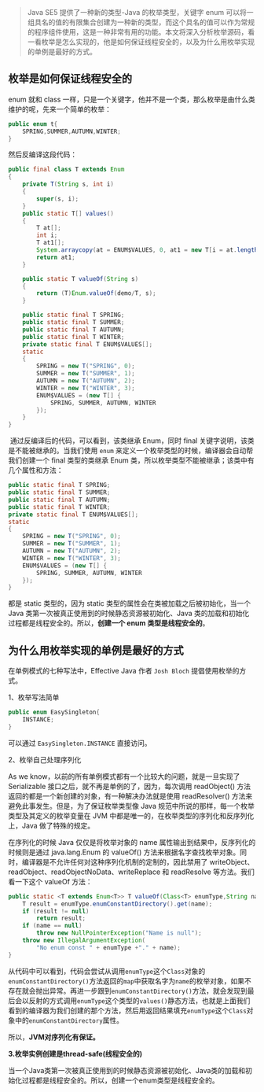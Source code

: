 > Java SE5 提供了一种新的类型-Java 的枚举类型，关键字 enum 可以将一组具名的值的有限集合创建为一种新的类型，而这个具名的值可以作为常规的程序组件使用，这是一种非常有用的功能。本文将深入分析枚举源码，看一看枚举是怎么实现的，他是如何保证线程安全的，以及为什么用枚举实现的单例是最好的方式。

## 枚举是如何保证线程安全的

enum 就和 class 一样，只是一个关键字，他并不是一个类，那么枚举是由什么类维护的呢，先来一个简单的枚举：

```java
public enum t{
    SPRING,SUMMER,AUTUMN,WINTER;
}
```

然后反编译这段代码：

```java
public final class T extends Enum
{
    private T(String s, int i)
    {
        super(s, i);
    }
    public static T[] values()
    {
        T at[];
        int i;
        T at1[];
        System.arraycopy(at = ENUM$VALUES, 0, at1 = new T[i = at.length], 0, i);
        return at1;
    }

    public static T valueOf(String s)
    {
        return (T)Enum.valueOf(demo/T, s);
    }

    public static final T SPRING;
    public static final T SUMMER;
    public static final T AUTUMN;
    public static final T WINTER;
    private static final T ENUM$VALUES[];
    static
    {
        SPRING = new T("SPRING", 0);
        SUMMER = new T("SUMMER", 1);
        AUTUMN = new T("AUTUMN", 2);
        WINTER = new T("WINTER", 3);
        ENUM$VALUES = (new T[] {
            SPRING, SUMMER, AUTUMN, WINTER
        });
    }
}
```

​	通过反编译后的代码，可以看到，该类继承 Enum，同时 final 关键字说明，该类是不能被继承的。当我们使用 `enum` 来定义一个枚举类型的时候，编译器会自动帮我们创建一个 final 类型的类继承 Enum 类，所以枚举类型不能被继承；该类中有几个属性和方法：

```java
public static final T SPRING;
public static final T SUMMER;
public static final T AUTUMN;
public static final T WINTER;
private static final T ENUM$VALUES[];
static
{
    SPRING = new T("SPRING", 0);
    SUMMER = new T("SUMMER", 1);
    AUTUMN = new T("AUTUMN", 2);
    WINTER = new T("WINTER", 3);
    ENUM$VALUES = (new T[] {
        SPRING, SUMMER, AUTUMN, WINTER
    });
}
```

都是 static 类型的，因为 static 类型的属性会在类被加载之后被初始化，当一个 Java 类第一次被真正使用到的时候静态资源被初始化、Java 类的加载和初始化过程都是线程安全的。所以，**创建一个 enum 类型是线程安全的**。

## 为什么用枚举实现的单例是最好的方式

在单例模式的七种写法中，Effective Java 作者 `Josh Bloch`  提倡使用枚举的方式。

1、枚举写法简单

```java
public enum EasySingleton{
    INSTANCE;
}
```

可以通过 `EasySingleton.INSTANCE` 直接访问。

2、枚举自己处理序列化

As we know，以前的所有单例模式都有一个比较大的问题，就是一旦实现了 Serializable 接口之后，就不再是单例的了，因为，每次调用 readObject() 方法返回的都是一个新创建的对象，有一种解决办法就是使用 readResolver() 方法来避免此事发生。但是，为了保证枚举类型像 Java 规范中所说的那样，每一个枚举类型及其定义的枚举变量在 JVM 中都是唯一的，在枚举类型的序列化和反序列化上，Java 做了特殊的规定。

在序列化的时候 Java 仅仅是将枚举对象的 name 属性输出到结果中，反序列化的时候则是通过 java.lang.Enum 的 valueOf() 方法来根据名字查找枚举对象。同时，编译器是不允许任何对这种序列化机制的定制的，因此禁用了 writeObject、readObject、readObjectNoData、writeReplace 和 readResolve 等方法。我们看一下这个 valueOf 方法：

```java
public static <T extends Enum<T>> T valueOf(Class<T> enumType,String name) {  
    T result = enumType.enumConstantDirectory().get(name);  
    if (result != null)  
        return result;  
    if (name == null)  
        throw new NullPointerException("Name is null");  
    throw new IllegalArgumentException(  
        "No enum const " + enumType +"." + name);  
}  
```

从代码中可以看到，代码会尝试从调用`enumType`这个`Class`对象的`enumConstantDirectory()`方法返回的`map`中获取名字为`name`的枚举对象，如果不存在就会抛出异常。再进一步跟到`enumConstantDirectory()`方法，就会发现到最后会以反射的方式调用`enumType`这个类型的`values()`静态方法，也就是上面我们看到的编译器为我们创建的那个方法，然后用返回结果填充`enumType`这个`Class`对象中的`enumConstantDirectory`属性。

所以，**JVM对序列化有保证。**

 **3.枚举实例创建是thread-safe(线程安全的)** 

 当一个Java类第一次被真正使用到的时候静态资源被初始化、Java类的加载和初始化过程都是线程安全的。所以，创建一个enum类型是线程安全的。 